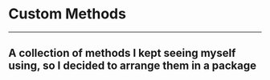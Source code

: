 # Custom Methods
---
A collection of methods I kept seeing myself using, so I decided to arrange them in a package
---
